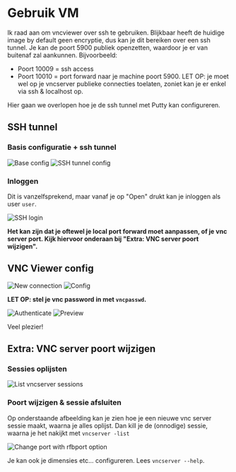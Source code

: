 # Gebruik VM

Ik raad aan om vncviewer over ssh te gebruiken. Blijkbaar heeft de huidige image by default geen encryptie, dus kan je dit bereiken over een ssh tunnel. Je kan de poort 5900 publiek openzetten, waardoor je er van buitenaf zal aankunnen. Bijvoorbeeld:

* Poort 10009 = ssh access
* Poort 10010 = port forward naar je machine poort 5900. LET OP: je moet wel op je vncserver publieke connecties toelaten, zoniet kan je er enkel via ssh & localhost op.

Hier gaan we overlopen hoe je de ssh tunnel met Putty kan configureren.

## SSH tunnel

### Basis configuratie + ssh tunnel

![Base config](./pics/01-putty-base-config.png)
![SSH tunnel config](./pics/02-ssh-tunnel-config.png)

### Inloggen

Dit is vanzelfsprekend, maar vanaf je op "Open" drukt kan je inloggen als user `user`.

![SSH login](./pics/03-ssh-login.png)

**Het kan zijn dat je oftewel je local port forward moet aanpassen, of je vnc server port. Kijk hiervoor onderaan bij "Extra: VNC server poort wijzigen".**

## VNC Viewer config

![New connection](./pics/04-vncviewer-new-connection.png)
![Config](./pics/05-vncviewer-config.png)

**LET OP: stel je vnc password in met `vncpasswd`.**

![Authenticate](./pics/06-vncviewer-authenticate.png)
![Preview](./pics/07-vncviewer-preview.png)

Veel plezier!

## Extra: VNC server poort wijzigen

### Sessies oplijsten

![List vncserver sessions](./pics/08-view-vncserver-port.png)

### Poort wijzigen & sessie afsluiten

Op onderstaande afbeelding kan je zien hoe je een nieuwe vnc server sessie maakt, waarna je alles oplijst. Dan kill je de (onnodige) sessie, waarna je het nakijkt met `vncserver -list`

![Change port with rfbport option](./pics/09-instructions-rfbport.png)

Je kan ook je dimensies etc... configureren. Lees `vncserver --help`.
